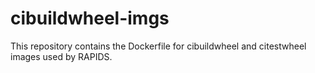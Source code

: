 # cibuildwheel-imgs

This repository contains the Dockerfile for cibuildwheel and citestwheel images used by RAPIDS.
